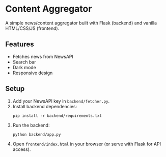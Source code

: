 # Content Aggregator

A simple news/content aggregator built with Flask (backend) and vanilla HTML/CSS/JS (frontend).

## Features
- Fetches news from NewsAPI
- Search bar
- Dark mode
- Responsive design

## Setup
1. Add your NewsAPI key in `backend/fetcher.py`.
2. Install backend dependencies:
   ```
   pip install -r backend/requirements.txt
   ```
3. Run the backend:
   ```
   python backend/app.py
   ```
4. Open `frontend/index.html` in your browser (or serve with Flask for API access).
